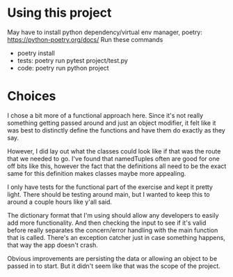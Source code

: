 # Using this project
May have to install python dependency/virtual env manager, poetry: https://python-poetry.org/docs/
Run these commands
* poetry install
* tests: poetry run pytest project/test.py
* code: poetry run python project


# Choices
I chose a bit more of a functional approach here. Since it's not really something getting passed around and just
an object modifier, it felt like it was best to distinctly define the functions and have them do exactly
as they say.

However, I did lay out what the classes could look like if that was the route that we needed to go. I've found
that namedTuples often are good for one off bits like this, however the fact that the definitions all need to be the exact
same for this definition makes classes maybe more appealing. 

I only have tests for the functional part of the exercise and kept it pretty light. There should be testing around main, but I wanted to keep this to around a couple hours like y'all said.

The dictionary format that I'm using should allow any developers to easily add more functionality. And then checking the input to see if it's valid before really separates the concern/error handling with the main function that is called. There's an exception catcher just in case something happens, that way the app doesn't crash.

Obvious improvements are persisting the data or allowing an object to be passed in to start. But it didn't seem like that was the scope of the project.

